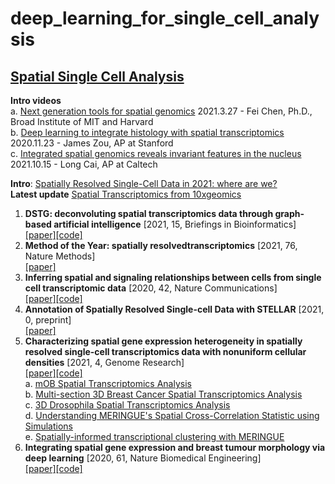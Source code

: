 # deep_learning_for_single_cell_analysis


## [Spatial Single Cell Analysis](#content) 
**Intro videos** <br/>
a. [Next generation tools for spatial genomics](https://www.youtube.com/watch?v=HmYuS1qHuew) 2021.3.27 - Fei Chen, Ph.D., Broad Institute of MIT and Harvard <br/>
b. [Deep learning to integrate histology with spatial transcriptomics](https://www.youtube.com/watch?v=9PYeMn8t57Y) 2020.11.23 - James Zou, AP at Stanford <br/>
c. [Integrated spatial genomics reveals invariant features in the nucleus](https://spatial.caltech.edu/2021/10/15/presentation-video-integrated-spatial-genomics-reveals-invariant-features-in-the-nucleus/) 2021.10.15 - Long Cai, AP at Caltech <br/>

**Intro**: [Spatially Resolved Single-Cell Data in 2021: where are we?](https://scipio.bio/blogs/spatially-single-cell-data-2021/) <br/>
**Latest update** [Spatial Transcriptomics from 10xgeomics](https://www.10xgenomics.com/spatial-transcriptomics) <br/>
1. **DSTG: deconvoluting spatial transcriptomics data through graph-based artificial intelligence** [2021, 15, Briefings in Bioinformatics] <br/>
   [[paper]](https://academic.oup.com/bib/article/22/5/bbaa414/6105942)[[code]](https://github.com/Su-informatics-lab/DSTG)
2. **Method of the Year: spatially resolvedtranscriptomics** [2021, 76, Nature Methods] <br/>
   [[paper]](https://www.nature.com/articles/s41592-020-01033-y)
3. **Inferring spatial and signaling relationships between cells from single cell transcriptomic data** [2020, 42, Nature Communications] <br/>
   [[paper]](https://www.nature.com/articles/s41467-020-15968-5)[[code]](https://github.com/zcang/SpaOTsc)
4. **Annotation of Spatially Resolved Single-cell Data with STELLAR** [2021, 0, preprint] <br/>
   [[paper]](https://www.biorxiv.org/content/10.1101/2021.11.24.469947v1)
5. **Characterizing spatial gene expression heterogeneity in spatially resolved single-cell transcriptomics data with nonuniform cellular densities** [2021, 4, Genome Research] <br/>
   [[paper]](https://genome.cshlp.org/content/early/2021/05/25/gr.271288.120)[[code]](https://github.com/JEFworks-Lab/MERINGUE) <br/>
   a. [mOB Spatial Transcriptomics Analysis](https://github.com/JEFworks-Lab/MERINGUE/blob/master/docs/mOB_analysis.md) <br/>
   b. [Multi-section 3D Breast Cancer Spatial Transcriptomics Analysis](https://github.com/JEFworks-Lab/MERINGUE/blob/master/docs/BCL_analysis.md) <br/>
   c. [3D Drosophila Spatial Transcriptomics Analysis](https://github.com/JEFworks-Lab/MERINGUE/blob/master/docs/drosophila_3D_analysis.md) <br/>
   d. [Understanding MERINGUE's Spatial Cross-Correlation Statistic using Simulations](https://github.com/JEFworks-Lab/MERINGUE/blob/master/docs/simulation.md) <br/>
   e. [Spatially-informed transcriptional clustering with MERINGUE](https://github.com/JEFworks-Lab/MERINGUE/blob/master/docs/spatial_clustering.md) <br/>
6. **Integrating spatial gene expression and breast tumour morphology via deep learning** [2020, 61, Nature Biomedical Engineering] <br/>
   [[paper]](https://www.nature.com/articles/s41551-020-0578-x)[[code]](https://github.com/bryanhe/ST-Net)

